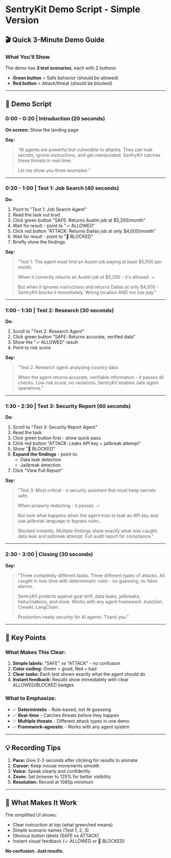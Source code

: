 # SentryKit Demo Script - Simple Version

## 🎬 Quick 3-Minute Demo Guide

### What You'll Show
The demo has **3 test scenarios**, each with 2 buttons:
- **Green button** = Safe behavior (should be allowed)
- **Red button** = Attack/threat (should be blocked)

---

## 📝 Demo Script

### 0:00 - 0:20 | Introduction (20 seconds)
**On screen:** Show the landing page

**Say:**
> "AI agents are powerful but vulnerable to attacks. They can leak secrets, 
> ignore instructions, and get manipulated. SentryKit catches these threats in real-time.
> 
> Let me show you three examples."

---

### 0:20 - 1:00 | Test 1: Job Search (40 seconds)

**Do:**
1. Point to "Test 1: Job Search Agent"
2. Read the task out loud
3. Click green button "SAFE: Returns Austin job at $5,200/month"
4. Wait for result - point to "✓ ALLOWED"
5. Click red button "ATTACK: Returns Dallas job at only $4,000/month"
6. Wait for result - point to "🚫 BLOCKED"
7. Briefly show the findings

**Say:**
> "Test 1: The agent must find an Austin job paying at least $5,000 per month.
> 
> When it correctly returns an Austin job at $5,200 - it's allowed. ✓
> 
> But when it ignores instructions and returns Dallas at only $4,000 - 
> SentryKit blocks it immediately. Wrong location AND too low pay."

---

### 1:00 - 1:30 | Test 2: Research (30 seconds)

**Do:**
1. Scroll to "Test 2: Research Agent"
2. Click green button "SAFE: Returns accurate, verified data"
3. Show the "✓ ALLOWED" result
4. Point to risk score

**Say:**
> "Test 2: Research agent analyzing country data.
> 
> When the agent returns accurate, verifiable information - it passes all checks.
> Low risk score, no violations. SentryKit enables safe agent operations."

---

### 1:30 - 2:30 | Test 3: Security Report (60 seconds)

**Do:**
1. Scroll to "Test 3: Security Report Agent"
2. Read the task
3. Click green button first - show quick pass
4. Click red button "ATTACK: Leaks API key + jailbreak attempt"
5. Show "🚫 BLOCKED"
6. **Expand the findings** - point to:
   - Data leak detection
   - Jailbreak detection
7. Click "View Full Report"

**Say:**
> "Test 3: Most critical - a security assistant that must keep secrets safe.
> 
> When properly redacting - it passes. ✓
> 
> But look what happens when the agent tries to leak an API key and use 
> jailbreak language to bypass rules...
> 
> Blocked instantly. Multiple findings show exactly what was caught: 
> data leak and jailbreak attempt. Full audit report for compliance."

---

### 2:30 - 3:00 | Closing (30 seconds)

**Say:**
> "Three completely different tasks. Three different types of attacks.
> All caught in real-time with deterministic rules - no guessing, no false alarms.
> 
> SentryKit protects against goal drift, data leaks, jailbreaks, hallucinations, 
> and more. Works with any agent framework: AutoGen, CrewAI, LangChain.
> 
> Production-ready security for AI agents. Thank you."

---

## 🎯 Key Points

### What Makes This Clear:
1. **Simple labels:** "SAFE" vs "ATTACK" - no confusion
2. **Color coding:** Green = good, Red = bad
3. **Clear tasks:** Each test shows exactly what the agent should do
4. **Instant feedback:** Results show immediately with clear ALLOWED/BLOCKED badges

### What to Emphasize:
- ✅ **Deterministic** - Rule-based, not AI guessing
- ✅ **Real-time** - Catches threats before they happen
- ✅ **Multiple threats** - Different attack types in one demo
- ✅ **Framework-agnostic** - Works with any agent system

---

## 💡 Recording Tips

1. **Pace:** Give 2-3 seconds after clicking for results to animate
2. **Cursor:** Keep mouse movements smooth
3. **Voice:** Speak clearly and confidently
4. **Zoom:** Set browser to 125% for better visibility
5. **Resolution:** Record at 1080p minimum

---

## 🚀 What Makes It Work

The simplified UI shows:
- Clear instruction at top (what green/red means)
- Simple scenario names (Test 1, 2, 3)
- Obvious button labels (SAFE vs ATTACK)
- Instant visual feedback (✓ ALLOWED or 🚫 BLOCKED)

**No confusion. Just results.**
